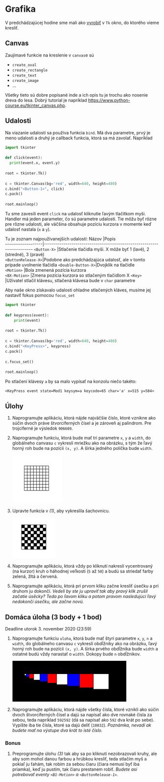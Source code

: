 # Grafika

V predchádzajúcej hodine sme mali ako [vyrobiť](./4-recap3.md) v `Tk` okno, do ktorého vieme kresliť. 

## Canvas

Zaujímavé funkcie na kreslenie v `canvas`e sú 
  
  * `create_oval`
  * `create_rectangle`
  * `create_text`
  * `create_image`
  * ...

Všetky tieto sú dobre popísané inde a ich opis tu je trochu ako nosenie dreva do lesa. Dobrý tutorial je napríklad <https://www.python-course.eu/tkinter_canvas.php>.

## Udalosti

Na viazanie udalostí sa používa funkcia `bind`. Má dva parametre, prvý je meno udalosti a druhý je callback funkcia, ktorá sa má zavolať. Napríklad 

```py
import tkinter 

def click(event):
  print(event.x, event.y)

root = tkinter.Tk()

c = tkinter.Canvas(bg='red', width=640, height=480)
c.bind("<Button-1>", click)
c.pack()

root.mainloop()
```

Tu sme zavesili event `click` na udalosť kliknutie ľavým tlačítkom myši. Handler má jeden parameter, čo sú parametre udalosti. Tie môžu byť rôzne pre rôzne udalosti, ale väčšina obsahuje pozíciu kurzora v momente keď udalosť nastala (`x` a `y`).

Tu je zoznam najpoužívanejších udalostí:
Názov              |Popis                                                                     
-------------------|------------------------------------------------------------------------
`<Button-X>`       |Stlačenie tlačidla myši. X môže byť 1 (lavé), 2 (stredné), 3 (pravé)   
`<ButtonRelease-X>`|Podobne ako predchádzajúca udalosť, ale v tomto prípade uvolnenie tlačidla
`<Double-Button-X>`|Dvojklik na tlačidle                                                      
`<Motion>`         |Bola zmenená pozícia kurzora                                              
`<BX-Motion>`      |Zmena pozícia kurzora so stlačeným tlačidlom X
`<Key>`            |Užívatel stlačil klávesu, stlačená klávesa bude v `char` parametre        

Aby naše okno získavalo udalosti ohladne stlačených kláves, musíme jej nastaviť fokus pomocou `focus_set`

```py
import tkinter 

def keypress(event):
    print(event)

root = tkinter.Tk()

c = tkinter.Canvas(bg='red', width=640, height=480)
c.bind("<KeyPress>", keypress)
c.pack()

c.focus_set()

root.mainloop()
```
Po stlačení klávesy `a` by sa malo vypísať na konzolu niečo takéto:
```
<KeyPress event state=Mod1 keysym=a keycode=65 char='a' x=515 y=584>
```

## Úlohy

1. Naprogramujte aplikáciu, ktorá nájde najväčšie číslo, ktoré vznikne ako súčin dvoch práve štvorciferných čísel a je zároveň aj palindrom. Pre trojciferné je výsledok `906609`. 

2. Naprogramujte funkciu, ktorá bude mať tri parametre `x`, `y` a `width`, do globálneho canvasu `c` vykreslí mriežku ako na obrázku, s tým že ľavý horný roh bude na pozícii `(x, y)`. A šírka jedného políčka bude `width`.

   ![Empty checkerboard](./5-events/empty_checkerboard.png)

3. Upravte funkcia v *(1)*, aby vykreslila šachovnicu. 

   ![Checkerboard](./5-events/checkerboard.png)

4. Naprogramujte aplikáciu, ktorá vždy po kliknutí nakreslí vycentrovaný (na kurzor) kruh o háhodnej veľkosti (`5` až `50`) a budú sa striedať farby zelená, žltá a červená.

5. Naprogramujte aplikáciu, ktorá pri prvom kliku začne kresliť úsečku a pri druhom ju dokončí. *Vedeli by ste ju upraviť tak aby pravý klik zrušil začatie úsěcky? Teda po ľavom kliku a potom pravom nasledujúci ľavý nedokončí úsečku, ale začne novú.*

## Domáca úloha (3 body + 1 bod)

Deadline utorok 3. november 2020 (23:59)

1. Naprogramujte funkciu `uloha`, ktorá bude mať štyri parametre `x`, `y`, `n` a `width`, do globálneho canvasu `c` vykreslí obdĺžniky ako na obrázku, ľavý horný roh bude na pozícii `(x, y)`. A šírka prvého obdĺžnika bude `width` a ostatné budú vždy narastať o `width`. Dokopy bude `n` obdĺžnikov.

   ![Rectangles](./5-events/rectangles.png)

2. Naprogramujte aplikáciu, ktorá nájde všetky čísla, ktoré vznikli ako súčin dvoch štvorciferných čísel a dajú sa napísať ako dve rovnaké čísla za sebou, teda napríklad `592592` (dá sa napísať ako `592` dva krát po sebe). Vypíšte iba tie čísla, ktoré sa dajú deliť (`10032`). *Poznámka, nevadí ak budete mať na výstupe dva krát to isté číslo.*

### Bonus

1. Preprogramujte úlohu *(3)* tak aby sa po kliknutí nezobrazovali kruhy, ale aby som mohol danou farbou a hrúbkou kresliť, teda stlačím myš a pokiaľ ju ťahám, tak robím za sebou čiaru (čiara nemusí byť iba priamka), keď ju pustím, tak čiaru prestanem robiť. *Budete asi potrebovať eventy `<B1-Motion>` a `<ButtonRelease-1>`.*